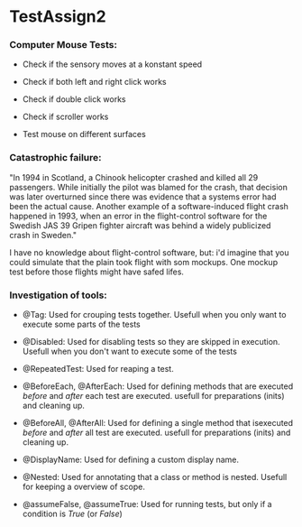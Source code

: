 



# TestAssign2

### **Computer Mouse Tests:**

- Check if the sensory moves at a konstant speed

- Check if both left and right click works

- Check if double click works

- Check if scroller works 

- Test mouse on different surfaces 


### **Catastrophic failure:**

"In 1994 in Scotland, a Chinook helicopter crashed and killed all 29 passengers. While initially the pilot was blamed for the crash, that decision was later overturned since there was evidence that a systems error had been the actual cause.
Another example of a software-induced flight crash happened in 1993, when an error in the flight-control software for the Swedish JAS 39 Gripen fighter aircraft was behind a widely publicized crash in Sweden."

I have no knowledge about flight-control software, but: i'd imagine that you could simulate that the plain took flight with som mockups. One mockup test before those flights might have safed lifes. 


### **Investigation of tools:**

- @Tag: Used for crouping tests together. Usefull when you only want to execute some parts of the tests

- @Disabled: Used for disabling tests so they are skipped in execution. Usefull when you don't want to execute some of the tests

- @RepeatedTest: Used for reaping a test. 

- @BeforeEach, @AfterEach: Used for defining methods that are executed *before* and *after* each test are executed. usefull for preparations (inits) and cleaning up.

- @BeforeAll, @AfterAll:  Used for defining a single method that isexecuted *before* and *after* all test are executed. usefull for preparations (inits) and cleaning up.

- @DisplayName: Used for defining a custom display name.

- @Nested: Used for annotating that a class or method is nested. Usefull for keeping a overview of scope.

- @assumeFalse, @assumeTrue: Used for running tests, but only if a condition is *True* (or *False*)

